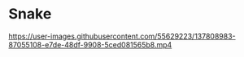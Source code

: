 # Snake
 




https://user-images.githubusercontent.com/55629223/137808983-87055108-e7de-48df-9908-5ced081565b8.mp4

